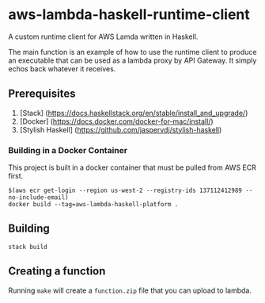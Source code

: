 # aws-lambda-haskell-runtime-client

A custom runtime client for AWS Lamda written in Haskell.

The main function is an example of how to use the runtime client to produce an
executable that can be used as a lambda proxy by API Gateway. It simply echos
back whatever it receives.

## Prerequisites ##

1. [Stack] (https://docs.haskellstack.org/en/stable/install_and_upgrade/)
1. [Docker] (https://docs.docker.com/docker-for-mac/install/)
1. [Stylish Haskell] (https://github.com/jaspervdj/stylish-haskell)

### Building in a Docker Container ###

This project is built in a docker container that must be pulled from AWS ECR
first.

```
$(aws ecr get-login --region us-west-2 --registry-ids 137112412989 --no-include-email)
docker build --tag=aws-lambda-haskell-platform .
```

## Building ##

```
stack build
```

## Creating a function
Running `make` will create a `function.zip` file that you can upload to lambda.
